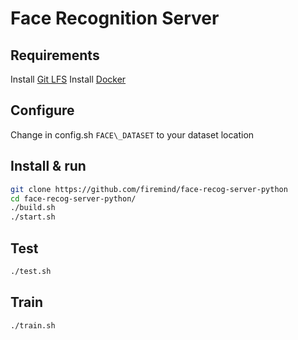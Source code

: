 # Face Recognition Server

## Requirements
Install [Git LFS](https://git-lfs.github.com/)
Install [Docker](https://www.docker.com/community-edition)

## Configure

Change in config.sh `FACE\_DATASET` to your dataset location

## Install & run

```bash
git clone https://github.com/firemind/face-recog-server-python
cd face-recog-server-python/
./build.sh
./start.sh
```

## Test

```bash
./test.sh
```

## Train

```bash
./train.sh
```
